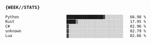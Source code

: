 ### `{WEEK//STATS}` 
<!--START_SECTION:waka-->

```txt
Python                     ████████████████▓░░░░░░░░   66.98 %
Rust                       ████▒░░░░░░░░░░░░░░░░░░░░   17.95 %
C#                         ▓░░░░░░░░░░░░░░░░░░░░░░░░   02.96 %
unknown                    ▓░░░░░░░░░░░░░░░░░░░░░░░░   02.79 %
Lua                        ▓░░░░░░░░░░░░░░░░░░░░░░░░   02.66 %
```

<!--END_SECTION:waka-->
